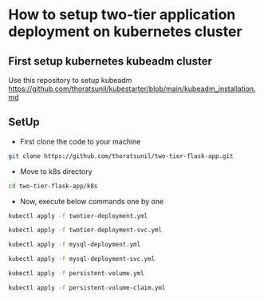 # How to setup two-tier application deployment on kubernetes cluster
## First setup kubernetes kubeadm cluster
Use this repository to setup kubeadm https://github.com/thoratsunil/kubestarter/blob/main/kubeadm_installation.md

## SetUp
- First clone the code to your machine
```bash
git clone https://github.com/thoratsunil/two-tier-flask-app.git
```
- Move to k8s directory
```bash
cd two-tier-flask-app/k8s
```
- Now, execute below commands one by one
```bash
kubectl apply -f twotier-deployment.yml
```
```bash
kubectl apply -f twotier-deployment-svc.yml
```
```bash
kubectl apply -f mysql-deployment.yml
```
```bash
kubectl apply -f mysql-deployment-svc.yml
```
```bash
kubectl apply -f persistent-volume.yml
```
```bash
kubectl apply -f persistent-volume-claim.yml
```
